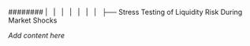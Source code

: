 ######## |   |   |   |   |   |   |   ├── Stress Testing of Liquidity Risk During Market Shocks

*Add content here*